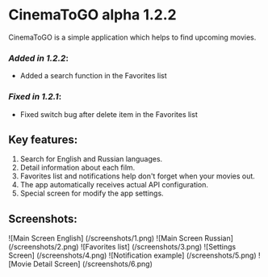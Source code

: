 # CinemaToGO alpha 1.2.2

CinemaToGO is a simple application which helps to find upcoming movies.

### *Added in 1.2.2*:
- Added a search function in the Favorites list

### *Fixed in 1.2.1*:
- Fixed switch bug after delete item in the Favorites list 

## Key features:
1. Search for English and Russian languages.
2. Detail information about each film.
3. Favorites list and notifications help don't forget when your movies out.
4. The app automatically receives actual API configuration.
5. Special screen for modify the app settings.

## Screenshots:
![Main Screen English] (/screenshots/1.png)
![Main Screen Russian] (/screenshots/2.png)
![Favorites list] (/screenshots/3.png)
![Settings Screen] (/screenshots/4.png)
![Notification example] (/screenshots/5.png)
![Movie Detail Screen] (/screenshots/6.png)
